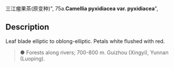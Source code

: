 三江瘤果茶(原变种)",
75a.**Camellia pyxidiacea var. pyxidiacea**",

## Description
Leaf blade elliptic to oblong-elliptic. Petals white flushed with red.

> ●  Forests along rivers; 700-800 m. Guizhou (Xingyi), Yunnan (Luoping).
